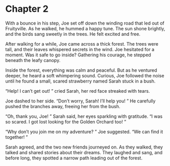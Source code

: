 # Chapter 2
With a bounce in his step, Joe set off down the winding road that led out of Fruityville. As he walked, he hummed a happy tune. The sun shone brightly, and the birds sang sweetly in the trees. He felt excited and free. 

After walking for a while, Joe came across a thick forest. The trees were tall, and their leaves whispered secrets in the wind. Joe hesitated for a moment. Was it safe to go inside? Gathering his courage, he stepped beneath the leafy canopy. 

Inside the forest, everything was calm and peaceful. But as he ventured deeper, he heard a soft whimpering sound. Curious, Joe followed the noise until he found a small, scared strawberry named Sarah stuck in a bush. 

“Help! I can’t get out! ” cried Sarah, her red face streaked with tears. 

Joe dashed to her side. “Don’t worry, Sarah! I’ll help you! ” He carefully pushed the branches away, freeing her from the bush. 

“Oh, thank you, Joe! ” Sarah said, her eyes sparkling with gratitude. “I was so scared. I got lost looking for the Golden Orchard too! ”

“Why don’t you join me on my adventure? ” Joe suggested. “We can find it together! ”

Sarah agreed, and the two new friends journeyed on. As they walked, they talked and shared stories about their dreams. They laughed and sang, and before long, they spotted a narrow path leading out of the forest. 

